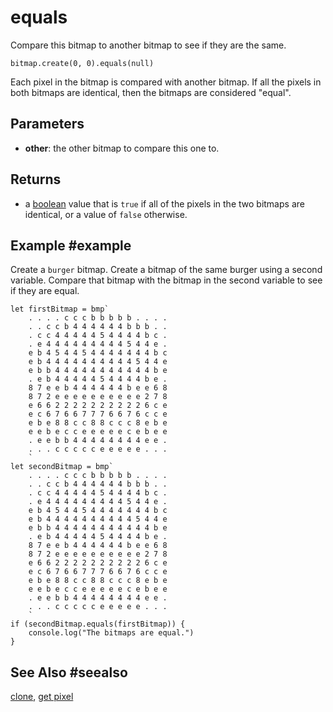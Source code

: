 # equals

Compare this bitmap to another bitmap to see if they are the same.

```sig
bitmap.create(0, 0).equals(null)
```

Each pixel in the bitmap is compared with another bitmap. If all the pixels in both bitmaps are identical, then the bitmaps are considered "equal".

## Parameters

* **other**: the other bitmap to compare this one to.

## Returns

* a [boolean](/types/boolean) value that is `true` if all of the pixels in the two bitmaps are identical, or a value of `false` otherwise.

## Example #example

Create a `burger` bitmap. Create a bitmap of the same burger using a second variable. Compare that bitmap with the bitmap in the second variable to see if they are equal.

```blocks
let firstBitmap = bmp`
    . . . . c c c b b b b b . . . . 
    . . c c b 4 4 4 4 4 4 b b b . . 
    . c c 4 4 4 4 4 5 4 4 4 4 b c . 
    . e 4 4 4 4 4 4 4 4 4 5 4 4 e . 
    e b 4 5 4 4 5 4 4 4 4 4 4 4 b c 
    e b 4 4 4 4 4 4 4 4 4 4 5 4 4 e 
    e b b 4 4 4 4 4 4 4 4 4 4 4 b e 
    . e b 4 4 4 4 4 5 4 4 4 4 b e . 
    8 7 e e b 4 4 4 4 4 4 b e e 6 8 
    8 7 2 e e e e e e e e e e 2 7 8 
    e 6 6 2 2 2 2 2 2 2 2 2 2 6 c e 
    e c 6 7 6 6 7 7 7 6 6 7 6 c c e 
    e b e 8 8 c c 8 8 c c c 8 e b e 
    e e b e c c e e e e e c e b e e 
    . e e b b 4 4 4 4 4 4 4 4 e e . 
    . . . c c c c c e e e e e . . . 
    `
let secondBitmap = bmp`
    . . . . c c c b b b b b . . . . 
    . . c c b 4 4 4 4 4 4 b b b . . 
    . c c 4 4 4 4 4 5 4 4 4 4 b c . 
    . e 4 4 4 4 4 4 4 4 4 5 4 4 e . 
    e b 4 5 4 4 5 4 4 4 4 4 4 4 b c 
    e b 4 4 4 4 4 4 4 4 4 4 5 4 4 e 
    e b b 4 4 4 4 4 4 4 4 4 4 4 b e 
    . e b 4 4 4 4 4 5 4 4 4 4 b e . 
    8 7 e e b 4 4 4 4 4 4 b e e 6 8 
    8 7 2 e e e e e e e e e e 2 7 8 
    e 6 6 2 2 2 2 2 2 2 2 2 2 6 c e 
    e c 6 7 6 6 7 7 7 6 6 7 6 c c e 
    e b e 8 8 c c 8 8 c c c 8 e b e 
    e e b e c c e e e e e c e b e e 
    . e e b b 4 4 4 4 4 4 4 4 e e . 
    . . . c c c c c e e e e e . . . 
    `
if (secondBitmap.equals(firstBitmap)) {
    console.log("The bitmaps are equal.")
}
```

## See Also #seealso

[clone](/reference/bitmaps/bitmap/clone),
[get pixel](/reference/bitmaps/bitmap/get-pixel)

